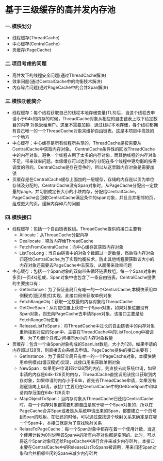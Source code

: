 # 基于三级缓存的高并发内存池

### 一.模快划分

* 线程缓存(ThreadCache)
* 中心缓存(CentralCache)
* 页缓存(PageCache)

### 二.项目考虑的问题

* 高并发下的线程安全问题(通过ThreadCache解决)
* 效率问题(通过CentralCache中的均衡技术解决)
* 内存碎片问题(通过PageCache中的合并Span解决)

### 三.模快功能简介

* 线程缓存：每个线程获取自己的线程本地存储变量(TLS)后，当这个线程去申请小于64k的内存的时候，ThreadCache对象从相应的自由链表上取下给定数目的内存 对象返给用户。这里不需要加锁，通过线程本地存储，每个线程都拥有自己唯一的一个ThreadCache对象来维护自由链表。这是本项目中高效的一个地方
* 中心缓存：中心缓存是所有线程所共享的，ThreadCache是按需要从CentralCache中获取内存对象。 CentralCache条件性的回收ThreadCache中的内存对象，避免一个线程占用了太多的内存对象，而其他线程的内存对象不足，带来效率问题。本级缓存可以达到内存分配在多个线程中更均衡的按需调度的目的。CentralCache是存在竞争的，所以从这里取内存对象是需要加锁
* 页缓存是在CentralCache缓存上面加的一层缓存，存储的内存是以页为单位存储及分配的，CentralCache没有Span对象时，从PageCache分配出一定数量的page，并切割成定长大小的小块内存，分配给CentralCache。PageCache会回收CentralCache满足条件的span对象，并且合并相邻的页，组成更大的页，缓解内存碎片的问题

### 四.模快接口

* 线程缓存：包括一个自由链表数组。ThreadCache提供的接口主要有:
  * Allocate：从ThreadCache分配内存
  * Deallocate：释放内存给ThreadCache
  * FetchFromCentralCache：向中心缓存区获取内存对象
  * ListTooLong：当自由链表中的对象个数超过一定数量，然后将内存对象归还给CentralCache,为了实现均衡技术，防止其他线程要获取该大小的内存对象还需要去PageCache中去获取，从而带来效率问题
* 中心缓存：包括一个Span对象的双向带头循环链表数组，每一个Span对象由多页(一页4k)组成，Span对象中也包含了一条自由链表。CentralCache提供的主要接口有：
  * GetInstance：为了保证全局只有唯一的一个CentralCache,本模快采用单例模式(饿汉模式)实现，此接口用来获取单例对象
  * FetchRangeObj：获取一定数量的内存对象给ThreadCache
  * GetOneSpan：从对应位置上获取一个Span对象，如果对象位置没有Span对象，则去向PageCache去申请Span对象，该接口主要是给FetchRangeObj使用
  * ReleaseListToSpans：将ThreadCache中过长的自由链表中的内存对象重新挂到对应的Span中，主要在ThreadCache中的ListTooLong中被调用，为了均衡个县城之间相同大小的内存对象数量
* 页缓存：包含一个由Span对象构成的SpanList数组，大小为128，如果申请的内存超过128页，则直接去向系统去申请。PageCache提供的接口主要有：
  * GetInstance：为了保证全局只有唯一的一个PageCache对象，本模快使用单例模式(饿汉模式)实现，此接口用来获取单例对象
  * NewSpan：如果用户申请超过128页的内存，则直接去向系统申请，如果申请的内存是64k-128页的内存，ThreadCache直接调用该接口获取到内存对象，如果申请的内存小于64k，首先去ThreadCache申请，如果没有则逐级向上申请，该接口主要用在CentralCache中的GetOneSpan中和申请内存范围在64k-128页中
  * MapObjectToSpan：当内存对象从ThreadCache归还给CentralCache时，每一个内存对象都需要知道自由是属于哪一个Span对象的，所以在PageCache合并Span或者是从系统申请出来的Span，都要建立一个页号到Span的映射，在归还的时候，可以通过查找这个映射关系来确定是在哪一个Span中，本接口就是为了查找映射关系
  * RelaseToPageCache：每一个Span对象中都存在着一个使用计数，当这个使用计数为0时说明该Span中的所有内存对象都是空闲的。此时，可以将这个Span对象归还给PageCache中进行合并来减少内存碎片。本接口主要在CentralCache中的ReleaseListToSpans被调用，用来归还Span对象和合并相邻空闲的Span来减少内存碎片
